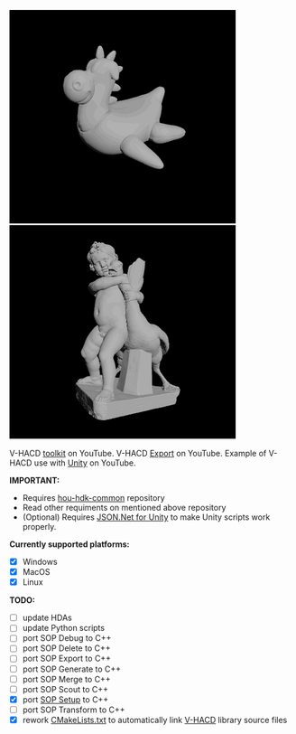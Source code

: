 ![Example](/images/vhacd-toolkit-0.gif)
![Example](/images/vhacd-toolkit-1.gif)

V-HACD [toolkit](https://www.youtube.com/watch?v=6Elao25HN9Y&list=PLWInthQ-GtLhzoyqhaJAvzico8mkXMyDI&index=1) on YouTube.
V-HACD [Export](https://youtu.be/6Fh4-olKrs4) on YouTube.
Example of V-HACD use with [Unity](https://youtu.be/8CStATK1X5s) on YouTube.

**IMPORTANT:**
* Requires [hou-hdk-common](https://github.com/sebastianswann/hou-hdk-common) repository
* Read other requiments on mentioned above repository
* (Optional) Requires [JSON.Net for Unity](https://github.com/SaladLab/Json.Net.Unity3D) to make Unity scripts work properly.

**Currently supported platforms:**
- [x] Windows
- [x] MacOS
- [x] Linux

**TODO:**
- [ ] update HDAs
- [ ] update Python scripts
- [ ] port SOP Debug to C++
- [ ] port SOP Delete to C++
- [ ] port SOP Export to C++
- [ ] port SOP Generate to C++
- [ ] port SOP Merge to C++
- [ ] port SOP Scout to C++
- [x] port [SOP Setup](/source/SOP_VHACDSetup) to C++
- [ ] port SOP Transform to C++
- [x] rework [CMakeLists.txt](https://github.com/sebastianswann/hou-hdk-sop-vhacd-toolkit/cmake/CMakeLists.txt) to automatically link [V-HACD](https://github.com/sebastianswann/hou-hdk-sop-vhacd-toolkit/3rdParty/VHACD_Lib) library source files
